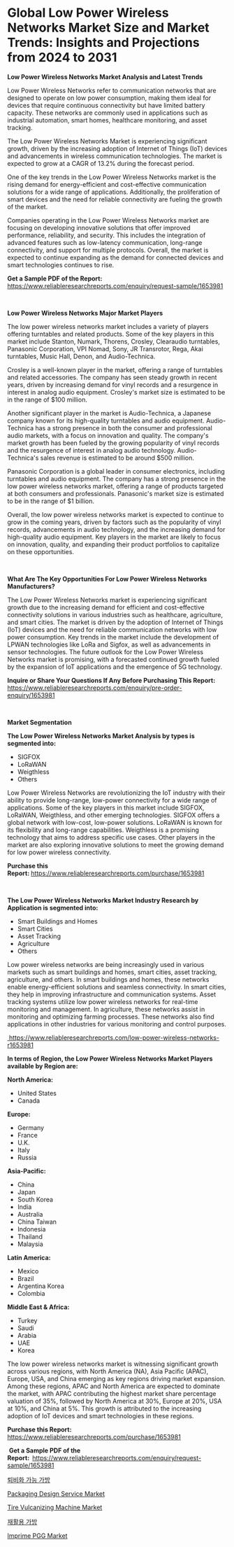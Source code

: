 <p><h1>Global Low Power Wireless Networks Market Size and Market Trends: Insights and Projections from 2024 to 2031</h1></p><p><strong>Low Power Wireless Networks Market Analysis and Latest Trends</strong></p>
<p><p>Low Power Wireless Networks refer to communication networks that are designed to operate on low power consumption, making them ideal for devices that require continuous connectivity but have limited battery capacity. These networks are commonly used in applications such as industrial automation, smart homes, healthcare monitoring, and asset tracking.</p><p>The Low Power Wireless Networks Market is experiencing significant growth, driven by the increasing adoption of Internet of Things (IoT) devices and advancements in wireless communication technologies. The market is expected to grow at a CAGR of 13.2% during the forecast period.</p><p>One of the key trends in the Low Power Wireless Networks market is the rising demand for energy-efficient and cost-effective communication solutions for a wide range of applications. Additionally, the proliferation of smart devices and the need for reliable connectivity are fueling the growth of the market.</p><p>Companies operating in the Low Power Wireless Networks market are focusing on developing innovative solutions that offer improved performance, reliability, and security. This includes the integration of advanced features such as low-latency communication, long-range connectivity, and support for multiple protocols. Overall, the market is expected to continue expanding as the demand for connected devices and smart technologies continues to rise.</p></p>
<p><strong>Get a Sample PDF of the Report:&nbsp;</strong> <a href="https://www.reliableresearchreports.com/enquiry/request-sample/1653981">https://www.reliableresearchreports.com/enquiry/request-sample/1653981</a></p>
<p>&nbsp;</p>
<p><strong>Low Power Wireless Networks Major Market Players</strong></p>
<p><p>The low power wireless networks market includes a variety of players offering turntables and related products. Some of the key players in this market include Stanton, Numark, Thorens, Crosley, Clearaudio turntables, Panasonic Corporation, VPI Nomad, Sony, JR Transrotor, Rega, Akai turntables, Music Hall, Denon, and Audio-Technica.</p><p>Crosley is a well-known player in the market, offering a range of turntables and related accessories. The company has seen steady growth in recent years, driven by increasing demand for vinyl records and a resurgence in interest in analog audio equipment. Crosley's market size is estimated to be in the range of $100 million.</p><p>Another significant player in the market is Audio-Technica, a Japanese company known for its high-quality turntables and audio equipment. Audio-Technica has a strong presence in both the consumer and professional audio markets, with a focus on innovation and quality. The company's market growth has been fueled by the growing popularity of vinyl records and the resurgence of interest in analog audio technology. Audio-Technica's sales revenue is estimated to be around $500 million.</p><p>Panasonic Corporation is a global leader in consumer electronics, including turntables and audio equipment. The company has a strong presence in the low power wireless networks market, offering a range of products targeted at both consumers and professionals. Panasonic's market size is estimated to be in the range of $1 billion.</p><p>Overall, the low power wireless networks market is expected to continue to grow in the coming years, driven by factors such as the popularity of vinyl records, advancements in audio technology, and the increasing demand for high-quality audio equipment. Key players in the market are likely to focus on innovation, quality, and expanding their product portfolios to capitalize on these opportunities.</p></p>
<p>&nbsp;</p>
<p><strong>What Are The Key Opportunities For Low Power Wireless Networks Manufacturers?</strong></p>
<p><p>The Low Power Wireless Networks market is experiencing significant growth due to the increasing demand for efficient and cost-effective connectivity solutions in various industries such as healthcare, agriculture, and smart cities. The market is driven by the adoption of Internet of Things (IoT) devices and the need for reliable communication networks with low power consumption. Key trends in the market include the development of LPWAN technologies like LoRa and Sigfox, as well as advancements in sensor technologies. The future outlook for the Low Power Wireless Networks market is promising, with a forecasted continued growth fueled by the expansion of IoT applications and the emergence of 5G technology.</p></p>
<p><strong>Inquire or Share Your Questions If Any Before Purchasing This Report:</strong> <a href="https://www.reliableresearchreports.com/enquiry/pre-order-enquiry/1653981">https://www.reliableresearchreports.com/enquiry/pre-order-enquiry/1653981</a></p>
<p>&nbsp;</p>
<p><strong>Market Segmentation</strong></p>
<p><strong>The Low Power Wireless Networks Market Analysis by types is segmented into:</strong></p>
<p><ul><li>SIGFOX</li><li>LoRaWAN</li><li>Weigthless</li><li>Others</li></ul></p>
<p><p>Low Power Wireless Networks are revolutionizing the IoT industry with their ability to provide long-range, low-power connectivity for a wide range of applications. Some of the key players in this market include SIGFOX, LoRaWAN, Weigthless, and other emerging technologies. SIGFOX offers a global network with low-cost, low-power solutions. LoRaWAN is known for its flexibility and long-range capabilities. Weigthless is a promising technology that aims to address specific use cases. Other players in the market are also exploring innovative solutions to meet the growing demand for low power wireless connectivity.</p></p>
<p><strong>Purchase this Report:&nbsp;</strong><a href="https://www.reliableresearchreports.com/purchase/1653981">https://www.reliableresearchreports.com/purchase/1653981</a></p>
<p>&nbsp;</p>
<p><strong>The Low Power Wireless Networks Market Industry Research by Application is segmented into:</strong></p>
<p><ul><li>Smart Buildings and Homes</li><li>Smart Cities</li><li>Asset Tracking</li><li>Agriculture</li><li>Others</li></ul></p>
<p><p>Low power wireless networks are being increasingly used in various markets such as smart buildings and homes, smart cities, asset tracking, agriculture, and others. In smart buildings and homes, these networks enable energy-efficient solutions and seamless connectivity. In smart cities, they help in improving infrastructure and communication systems. Asset tracking systems utilize low power wireless networks for real-time monitoring and management. In agriculture, these networks assist in monitoring and optimizing farming processes. These networks also find applications in other industries for various monitoring and control purposes.</p></p>
<p><a href="https://www.reliableresearchreports.com/low-power-wireless-networks-r1653981">&nbsp;https://www.reliableresearchreports.com/low-power-wireless-networks-r1653981</a></p>
<p><strong>In terms of Region, the Low Power Wireless Networks Market Players available by Region are:</strong></p>
<p>
    <p> <strong> North America: </strong>
        <ul>
            <li>United States</li>
            <li>Canada</li>
        </ul>
        </p> 
    <p> <strong> Europe: </strong>
        <ul>
            <li>Germany</li>
            <li>France</li>
            <li>U.K.</li>
            <li>Italy</li>
            <li>Russia</li>
        </ul>
        </p> 
    <p> <strong> Asia-Pacific: </strong>
        <ul>
            <li>China</li>
            <li>Japan</li>
            <li>South Korea</li>
            <li>India</li>
            <li>Australia</li>
            <li>China Taiwan</li>
            <li>Indonesia</li>
            <li>Thailand</li>
            <li>Malaysia</li>
        </ul>
        </p> 
    <p> <strong> Latin America: </strong>
        <ul>
            <li>Mexico</li>
            <li>Brazil</li>
            <li>Argentina Korea</li>
            <li>Colombia</li>
        </ul>
        </p> 
    <p> <strong> Middle East & Africa: </strong>
        <ul>
            <li>Turkey</li>
            <li>Saudi</li>
            <li>Arabia</li>
            <li>UAE</li>
            <li>Korea</li>
        </ul>
    </p>
    </p>
<p><p>The low power wireless networks market is witnessing significant growth across various regions, with North America (NA), Asia Pacific (APAC), Europe, USA, and China emerging as key regions driving market expansion. Among these regions, APAC and North America are expected to dominate the market, with APAC contributing the highest market share percentage valuation of 35%, followed by North America at 30%, Europe at 20%, USA at 10%, and China at 5%. This growth is attributed to the increasing adoption of IoT devices and smart technologies in these regions.</p></p>
<p><strong>Purchase this Report: </strong><a href="https://www.reliableresearchreports.com/purchase/1653981">https://www.reliableresearchreports.com/purchase/1653981</a></p>
<p>&nbsp;<strong>Get a Sample PDF of the Report:&nbsp;&nbsp;</strong><a href="https://www.reliableresearchreports.com/enquiry/request-sample/1653981">https://www.reliableresearchreports.com/enquiry/request-sample/1653981</a></p>
<p><strong></strong></p>
<p><p><a href="https://github.com/anton65482023/Market-Research-Report-List-1/blob/main/817739453358.md">퇴비화 가능 가방</a></p><p><a href="https://www.linkedin.com/pulse/packaging-design-service-market-size-outlook-forecast-2024-keole?trackingId=53kSTXu0aDHJBl6H4OspWQ%3D%3D">Packaging Design Service Market</a></p><p><a href="https://www.linkedin.com/pulse/tire-vulcanizing-machine-market-outlook-industry-overview-rii0c?trackingId=QNMArlnOoLtlkCaFnuwnrA%3D%3D">Tire Vulcanizing Machine Market</a></p><p><a href="https://github.com/Hubertstyenger6685/Market-Research-Report-List-1/blob/main/810700153357.md">재활용 가방</a></p><p><a href="https://github.com/khayangel/Market-Research-Report-List-3/blob/main/imprime-pgg-market.md">Imprime PGG Market</a></p></p>
